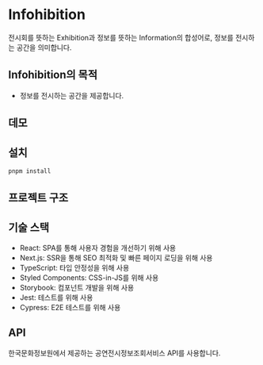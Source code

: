 # Infohibition

전시회를 뜻하는 Exhibition과 정보를 뜻하는 Information의 합성어로, 정보를 전시하는 공간을 의미합니다.

## Infohibition의 목적

- 정보를 전시하는 공간을 제공합니다.

## 데모

## 설치

```bash
pnpm install
```

## 프로젝트 구조

## 기술 스택

- React: SPA를 통해 사용자 경험을 개선하기 위해 사용
- Next.js: SSR을 통해 SEO 최적화 및 빠른 페이지 로딩을 위해 사용
- TypeScript: 타입 안정성을 위해 사용
- Styled Components: CSS-in-JS를 위해 사용
- Storybook: 컴포넌트 개발을 위해 사용
- Jest: 테스트를 위해 사용
- Cypress: E2E 테스트를 위해 사용

## API

한국문화정보원에서 제공하는 공연전시정보조회서비스 API를 사용합니다.
